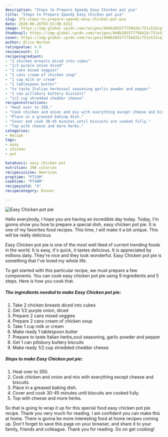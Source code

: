 ```yaml
---
description: "Steps to Prepare Speedy Easy Chicken pot pie"
title: "Steps to Prepare Speedy Easy Chicken pot pie"
slug: 375-steps-to-prepare-speedy-easy-chicken-pot-pie
date: 2020-06-26T03:53:00.631Z
image: https://img-global.cpcdn.com/recipes/94db20557775042b/751x532cq70/easy-chicken-pot-pie-recipe-main-photo.jpg
thumbnail: https://img-global.cpcdn.com/recipes/94db20557775042b/751x532cq70/easy-chicken-pot-pie-recipe-main-photo.jpg
cover: https://img-global.cpcdn.com/recipes/94db20557775042b/751x532cq70/easy-chicken-pot-pie-recipe-main-photo.jpg
author: Alice Norton
ratingvalue: 4.9
reviewcount: 12
recipeingredient:
- "2 chicken breasts diced into cubes"
- "1/2 purple onion diced"
- "2 cans mixed veggies"
- "2 cans cream of chicken soup"
- "1 cup milk or cream"
- "1 tablespoon butter"
- "to taste Italian herbssoul seasoning garlic powder and pepper"
- "1 can pillsbury buttery biscuits"
- "1/2 cup shredded cheddar cheese"
recipeinstructions:
- "Heat over to 350."
- "Cook chicken and onion and mix with everything except cheese and biscuits."
- "Place in a greased baking dish."
- "Cover and cook 30-45 minutes until biscuits are cooked fully."
- "Top with cheese and more herbs."
categories:
- Recipe
tags:
- easy
- chicken
- pot

katakunci: easy chicken pot 
nutrition: 298 calories
recipecuisine: American
preptime: "PT33M"
cooktime: "PT40M"
recipeyield: "4"
recipecategory: Dinner

---
```



![Easy Chicken pot pie](https://img-global.cpcdn.com/recipes/94db20557775042b/751x532cq70/easy-chicken-pot-pie-recipe-main-photo.jpg)

Hello everybody, I hope you are having an incredible day today. Today, I'm gonna show you how to prepare a special dish, easy chicken pot pie. It is one of my favorites food recipes. This time, I will make it a bit unique. This will be really delicious.

Easy Chicken pot pie is one of the most well liked of current trending foods in the world. It is easy, it's quick, it tastes delicious. It is appreciated by millions daily. They're nice and they look wonderful. Easy Chicken pot pie is something that I've loved my whole life.




To get started with this particular recipe, we must prepare a few components. You can cook easy chicken pot pie using 9 ingredients and 5 steps. Here is how you cook that.

##### The ingredients needed to make Easy Chicken pot pie:

1. Take 2 chicken breasts diced into cubes
1. Get 1/2 purple onion, diced
1. Prepare 2 cans mixed veggies
1. Prepare 2 cans cream of chicken soup
1. Take 1 cup milk or cream
1. Make ready 1 tablespoon butter
1. Prepare to taste Italian herbs,soul seasoning, garlic powder and pepper
1. Get 1 can pillsbury buttery biscuits
1. Make ready 1/2 cup shredded cheddar cheese




##### Steps to make Easy Chicken pot pie:

1. Heat over to 350.
1. Cook chicken and onion and mix with everything except cheese and biscuits.
1. Place in a greased baking dish.
1. Cover and cook 30-45 minutes until biscuits are cooked fully.
1. Top with cheese and more herbs.




So that is going to wrap it up for this special food easy chicken pot pie recipe. Thank you very much for reading. I am confident you can make this at home. There is gonna be more interesting food at home recipes coming up. Don't forget to save this page on your browser, and share it to your family, friends and colleague. Thank you for reading. Go on get cooking!
